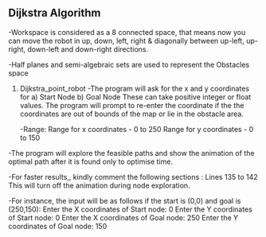 ## Dijkstra Algorithm

-Workspace is considered as a 8 connected space, that means now you can move the robot in up, down, left, right & diagonally between up-left, up-right, down-left and down-right directions.

-Half planes and semi-algebraic sets are used to represent the Obstacles space

1. Dijkstra_point_robot
   -The program will ask for the x and y coordinates for 
     a) Start Node
     b) Goal Node
    These can take positive integer or float values. The program will prompt to re-enter the coordinate if the the coordinates are out of   bounds of the map or lie in the obstacle area.

   -Range:
  Range for x coordinates - 0 to 250
  Range for y coordinates - 0 to 150

 -The program will explore the feasible paths and show the animation of the optimal path after it is found only to optimise time.

 -For faster results,, kindly comment the following sections :
  Lines 135 to 142
  This will turn off the animation during node exploration.

 -For instance, the input will be as follows if the start is (0,0) and goal is (250,150):
  Enter the X coordinates of Start node: 0
  Enter the Y coordinates of Start node: 0
  Enter the X coordinates of Goal node: 250
  Enter the Y coordinates of Goal node: 150
